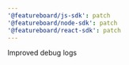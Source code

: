 ```yaml
---
'@featureboard/js-sdk': patch
'@featureboard/node-sdk': patch
'@featureboard/react-sdk': patch
---
```


Improved debug logs
